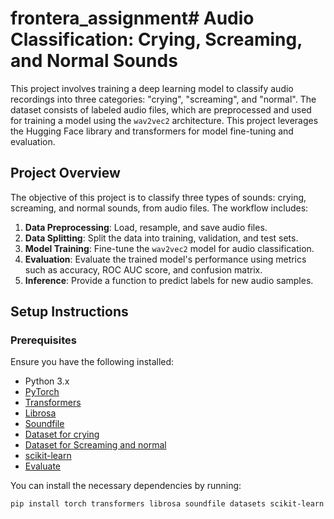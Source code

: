 # frontera_assignment# Audio Classification: Crying, Screaming, and Normal Sounds

This project involves training a deep learning model to classify audio recordings into three categories: "crying", "screaming", and "normal". The dataset consists of labeled audio files, which are preprocessed and used for training a model using the `wav2vec2` architecture. This project leverages the Hugging Face library and transformers for model fine-tuning and evaluation.

## Project Overview

The objective of this project is to classify three types of sounds: crying, screaming, and normal sounds, from audio files. The workflow includes:

1. **Data Preprocessing**: Load, resample, and save audio files.
2. **Data Splitting**: Split the data into training, validation, and test sets.
3. **Model Training**: Fine-tune the `wav2vec2` model for audio classification.
4. **Evaluation**: Evaluate the trained model's performance using metrics such as accuracy, ROC AUC score, and confusion matrix.
5. **Inference**: Provide a function to predict labels for new audio samples.

## Setup Instructions

### Prerequisites

Ensure you have the following installed:

- Python 3.x
- [PyTorch](https://pytorch.org/get-started/locally)
- [Transformers](https://huggingface.co/docs/transformers/)
- [Librosa](https://librosa.org/)
- [Soundfile](https://pypi.org/project/SoundFile/)
- [Dataset for crying](https://www.google.com/url?sa=t&source=web&rct=j&opi=89978449&url=https://www.kaggle.com/datasets/warcoder/infant-cry-audio-corpus&ved=2ahUKEwiuk_2Nj9uLAxWCSWwGHXV0KMgQFnoECBMQAQ&usg=AOvVaw0HuDpjnjvDIP1E87xgUmNz)
- [Dataset for Screaming and normal](https://www.google.com/url?sa=t&source=web&rct=j&opi=89978449&url=https://www.kaggle.com/datasets/whats2000/human-screaming-detection-dataset&ved=2ahUKEwjo_Zq2j9uLAxWmSGwGHZmrOaAQFnoECBoQAQ&usg=AOvVaw1hSis4VFi9Rtnkm8xdJEfZ)
- [scikit-learn](https://scikit-learn.org/stable/)
- [Evaluate](https://huggingface.co/docs/evaluate/)

You can install the necessary dependencies by running:

```bash
pip install torch transformers librosa soundfile datasets scikit-learn evaluate
